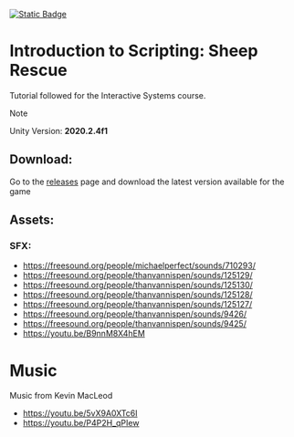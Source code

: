[![Static Badge](https://img.shields.io/badge/License-MIT_License-orange)](https://opensource.org/license/mit)
# Introduction to Scripting: Sheep Rescue
Tutorial followed for the Interactive Systems course.

> [!NOTE]  
> Unity Version: **2020.2.4f1**

## Download:
Go to the [releases](https://github.com/YumaIshigooka/Unity-Roll-A-Ball/releases) page and download the latest version available for the game

## Assets:
### SFX:
* https://freesound.org/people/michaelperfect/sounds/710293/
* https://freesound.org/people/thanvannispen/sounds/125129/
* https://freesound.org/people/thanvannispen/sounds/125130/
* https://freesound.org/people/thanvannispen/sounds/125128/
* https://freesound.org/people/thanvannispen/sounds/125127/
* https://freesound.org/people/thanvannispen/sounds/9426/
* https://freesound.org/people/thanvannispen/sounds/9425/
* https://youtu.be/B9nnM8X4hEM

# Music
Music from Kevin MacLeod
* https://youtu.be/5vX9A0XTc6I
* https://youtu.be/P4P2H_qPIew



